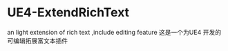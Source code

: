 # UE4-ExtendRichText
an light extension of rich text ,include editing feature
这是一个为UE4 开发的可编辑拓展富文本插件
